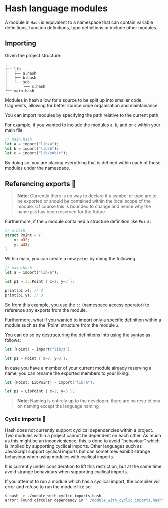 # Hash language modules

A module in `Hash` is equivalent to a namespace that can contain variable definitions, function definitions, type definitions or include other modules.

## Importing

Given the project structure:
```
.
├── lib
│   ├── a.hash
│   ├── b.hash
│   └── sub
│       └── c.hash
└── main.hash
```

Modules in hash allow for a source to be split up into smaller code fragments, allowing for better source code organisation and maintainance.

You can import modules by specifying the path relative to the current path. 

For example, if you wanted to include the modules `a`, `b`, and or `c` within your main file

```rust
// main.hash
let a = import("lib/a");
let b = import("lib/b");
let c = import("lib/sub/c");
```

By doing so, you are placing everything that is defined within each of those modules under
the namespace. 

## Referencing exports 🚧

> **Note**: Currently there is no way to declare if a symbol or type are to be exported or should be contained within the local scope of the module. Of course this is bounded to change and hence why the name `pub` has been reserved for the future.

Furthermore, if the `a` module contained a structure definition like `Point`:

```rust
// a.hash
struct Point = {
    x: u32;
    y: u32;
}
```

Within main, you can create a new `point` by doing the following

```rust
// main.hash
let a = import("lib/a");

let p1 = a::Point { x=2; y=3 };

print(p1.x); // 2
print(p1.y); // 3
```

So from this example, you use the `::` (namespace access operator) to reference any exports from the module.

Furthermore, what if you wanted to import only a specific definition within a module such as the 'Point' structure from the module `a`.

You can do so by destructuring the definitions into using the syntax as
follows:

```rust
let {Point} = import("lib/a");

let p1 = Point { x=2; y=3 };
```

In case you have a member of your current module already reserving a name, you
can rename the exported members to your liking:
```rust
let {Point: LibPoint} = import("lib/a");

let p1 = LibPoint { x=2; y=3 };
```

> **Note**: Naming is entirely up to the developer, there are no restrictions on naming
> except the language naming 

### Cyclic imports 🚧

Hash does not currently support cyclical dependencies within a project. Two modules within a project cannot be dependent on each other. As much as this might be an inconvienience, this is done to avoid "behaviour" which is implied by supporting cyclical imports. Other languages such as JavaScript support cyclical imports but can sometimes exhibit strange behaviour when using modules with cyclical imports.

It is currently under consideration to lift this restriction, but at the same time avoid strange behaviours when supporting cyclical imports.

If you attempt to run a module which has a cyclical import, the compiler will error and refuse to run the module like so:

```sh
$ hash -e ./module_with_cyclic_imports.hash
error: Found circular dependency in "./module_with_cyclic_imports.hash"
```
